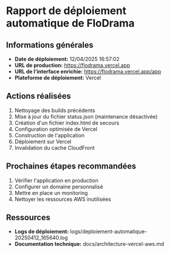 # Rapport de déploiement automatique de FloDrama

## Informations générales
- **Date de déploiement:** 12/04/2025 16:57:02
- **URL de production:** https://flodrama.vercel.app
- **URL de l'interface enrichie:** https://flodrama.vercel.app/app
- **Plateforme de déploiement:** Vercel

## Actions réalisées
1. Nettoyage des builds précédents
2. Mise à jour du fichier status.json (maintenance désactivée)
3. Création d'un fichier index.html de secours
4. Configuration optimisée de Vercel
5. Construction de l'application
6. Déploiement sur Vercel
7. Invalidation du cache CloudFront

## Prochaines étapes recommandées
1. Vérifier l'application en production
2. Configurer un domaine personnalisé
3. Mettre en place un monitoring
4. Nettoyer les ressources AWS inutilisées

## Ressources
- **Logs de déploiement:** logs/deploiement-automatique-20250412_165640.log
- **Documentation technique:** docs/architecture-vercel-aws.md
